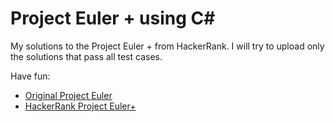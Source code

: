Project Euler + using C#
===================
My solutions to the Project Euler + from HackerRank.
I will try to upload only the solutions that pass all test cases.

Have fun:
- [Original Project Euler](https://projecteuler.net/)
- [HackerRank Project Euler+](https://www.hackerrank.com/projecteuler)
